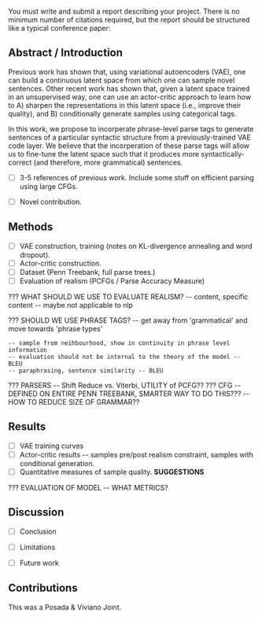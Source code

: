 
You must write and submit a report describing your project. There is no minimum
number of citations required, but the report should be structured like a typical
conference paper:


Abstract / Introduction
-----------------------

Previous work has shown that, using variational autoencoders (VAE), one can
build a continuous latent space from which one can sample novel sentences. Other
recent work has shown that, given a latent space trained in an unsupervised way,
one can use an actor-critic approach to learn how to A) sharpen the
representations in this latent space (i.e., improve their quality), and B)
conditionally generate samples using categorical tags.

In this work, we propose to incorperate phrase-level parse tags to generate
sentences of a particular syntactic structure from a previously-trained VAE code
layer. We believe that the incorperation of these parse tags will allow us to
fine-tune the latent space such that it produces more syntactically-correct
(and therefore, more grammatical) sentences.

- [ ] 3-5 references of previous work. Include some stuff on efficient parsing
      using large CFGs.
- [ ] Novel contribution.


Methods
-------

- [ ] VAE construction, training (notes on KL-divergence annealing and word
      dropout).
- [ ] Actor-critic construction.
- [ ] Dataset (Penn Treebank, full parse trees.)
- [ ] Evaluation of realism (PCFGs / Parse Accuracy Measure)

??? WHAT SHOULD WE USE TO EVALUATE REALISM?
    -- content, specific content
    -- maybe not applicable to nlp

??? SHOULD WE USE PHRASE TAGS? -- get away from 'grammatical' and move towards
    'phrase types'

    -- sample from neihbourhood, show in continuity in phrase level information
    -- evaluation should not be internal to the theory of the model -- BLEU
    -- paraphrasing, sentence similarity -- BLEU


??? PARSERS -- Shift Reduce vs. Viterbi, UTILITY of PCFG??
??? CFG -- DEFINED ON ENTIRE PENN TREEBANK, SMARTER WAY TO DO THIS???
    -- HOW TO REDUCE SIZE OF GRAMMAR??


Results
-------

- [ ] VAE training curves
- [ ] Actor-critic results -- samples pre/post realism constraint, samples with
      conditional generation.
- [ ] Quantitative measures of sample quality. **SUGGESTIONS**

??? EVALUATION OF MODEL -- WHAT METRICS?


Discussion
----------

- [ ] Conclusion
- [ ] Limitations
- [ ] Future work


Contributions
-------------

This was a Posada & Viviano Joint.

